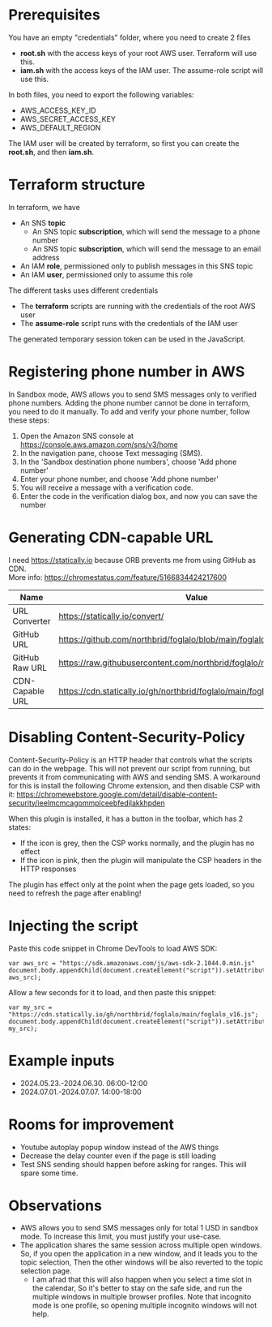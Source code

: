 # Prerequisites
You have an empty "credentials" folder, where you need to create 2 files
* __root.sh__ with the access keys of your root AWS user. Terraform will use this.
* __iam.sh__ with the access keys of the IAM user. The assume-role script will use this.

In both files, you need to export the following variables:
* AWS_ACCESS_KEY_ID
* AWS_SECRET_ACCESS_KEY
* AWS_DEFAULT_REGION

The IAM user will be created by terraform, so first you can create the __root.sh__, and then __iam.sh__.

# Terraform structure
In terraform, we have
* An SNS __topic__
  * An SNS topic __subscription__, which will send the message to a phone number
  * An SNS topic __subscription__, which will send the message to an email address
* An IAM __role__, permissioned only to publish messages in this SNS topic
* An IAM __user__, permissioned only to assume this role

The different tasks uses different credentials
* The __terraform__ scripts are running with the credentials of the root AWS user
* The __assume-role__ script runs with the credentials of the IAM user

The generated temporary session token can be used in the JavaScript.

# Registering phone number in AWS
In Sandbox mode, AWS allows you to send SMS messages only to verified phone numbers.
Adding the phone number cannot be done in terraform, you need to do it manually.
To add and verify your phone number, follow these steps:

1. Open the Amazon SNS console at https://console.aws.amazon.com/sns/v3/home
2. In the navigation pane, choose Text messaging (SMS).
3. In the 'Sandbox destination phone numbers', choose 'Add phone number'
4. Enter your phone number, and choose 'Add phone number'
5. You will receive a message with a verification code.
6. Enter the code in the verification dialog box, and now you can save the number

# Generating CDN-capable URL
I need https://statically.io because ORB prevents me from using GitHub as CDN.  
More info: https://chromestatus.com/feature/5166834424217600

| Name            | Value                                                                   |
|-----------------|-------------------------------------------------------------------------| 
| URL Converter   | https://statically.io/convert/                                          |
| GitHub URL      | https://github.com/northbrid/foglalo/blob/main/foglalo_v16.js           |
| GitHub Raw URL  | https://raw.githubusercontent.com/northbrid/foglalo/main/foglalo_v16.js |
| CDN-Capable URL | https://cdn.statically.io/gh/northbrid/foglalo/main/foglalo_v16.js      |

# Disabling Content-Security-Policy
Content-Security-Policy is an HTTP header that controls what the scripts can do in the webpage.
This will not prevent our script from running, but prevents it from communicating with AWS and sending SMS.
A workaround for this is install the following Chrome extension, and then disable CSP with it:
https://chromewebstore.google.com/detail/disable-content-security/ieelmcmcagommplceebfedjlakkhpden

When this plugin is installed, it has a button in the toolbar, which has 2 states:
* If the icon is grey, then the CSP works normally, and the plugin has no effect
* If the icon is pink, then the plugin will manipulate the CSP headers in the HTTP responses

The plugin has effect only at the point when the page gets loaded, 
so you need to refresh the page after enabling!

# Injecting the script
Paste this code snippet in Chrome DevTools to load AWS SDK:
```
var aws_src = "https://sdk.amazonaws.com/js/aws-sdk-2.1044.0.min.js"
document.body.appendChild(document.createElement("script")).setAttribute("src", aws_src);
```
Allow a few seconds for it to load, and then paste this snippet:
```
var my_src = "https://cdn.statically.io/gh/northbrid/foglalo/main/foglalo_v16.js";
document.body.appendChild(document.createElement("script")).setAttribute("src", my_src);
```

# Example inputs
* 2024.05.23.-2024.06.30. 06:00-12:00
* 2024.07.01.-2024.07.07. 14:00-18:00

# Rooms for improvement
* Youtube autoplay popup window instead of the AWS things
* Decrease the delay counter even if the page is still loading
* Test SNS sending should happen before asking for ranges. This will spare some time.

# Observations
* AWS allows you to send SMS messages only for total 1 USD in sandbox mode. 
  To increase this limit, you must justify your use-case.
* The application shares the same session across multiple open windows.
  So, if you open the application in a new window, and it leads you to the topic selection, 
  Then the other windows will be also reverted to the topic selection page.
  * I am afrad that this will also happen when you select a time slot in the calendar,
    So it's better to stay on the safe side, and run the multiple windows in multiple browser profiles.
    Note that incognito mode is one profile, so opening multiple incognito windows will not help.
